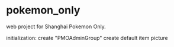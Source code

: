 # pokemon_only
web project for Shanghai Pokemon Only.

initialization:
create "PMOAdminGroup"
create default item picture
